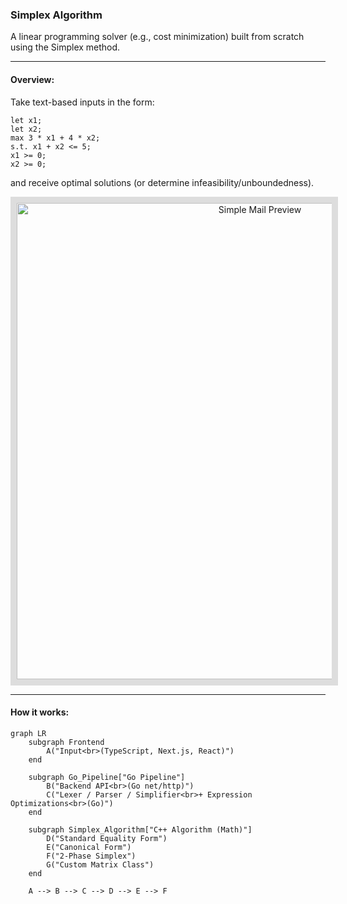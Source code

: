 ### Simplex Algorithm
A linear programming solver (e.g., cost minimization) built from scratch using the Simplex method.

---

#### Overview:
Take text-based inputs in the form:
```
let x1;
let x2;
max 3 * x1 + 4 * x2;
s.t. x1 + x2 <= 5;
x1 >= 0;
x2 >= 0;
```
and receive optimal solutions (or determine infeasibility/unboundedness).
<p align="center">
  <img src="https://drive.google.com/uc?export=view&id=1K2ajupc39jTZ8I4frbeb57J4DaW_87wz" alt="Simple Mail Preview" width="762" style="border:10px solid #ddd;" />
</p>

---

#### How it works:
```mermaid
graph LR
    subgraph Frontend
        A("Input<br>(TypeScript, Next.js, React)")
    end

    subgraph Go_Pipeline["Go Pipeline"]
        B("Backend API<br>(Go net/http)")
        C("Lexer / Parser / Simplifier<br>+ Expression Optimizations<br>(Go)")
    end

    subgraph Simplex_Algorithm["C++ Algorithm (Math)"]
        D("Standard Equality Form")
        E("Canonical Form")
        F("2-Phase Simplex")
        G("Custom Matrix Class")
    end

    A --> B --> C --> D --> E --> F
```
